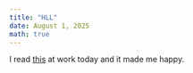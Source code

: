 ```yaml
---
title: "HLL"
date: August 1, 2025
math: true
---
```


I read [this](https://algo.inria.fr/flajolet/Publications/FlFuGaMe07.pdf) at work today and it made me happy.